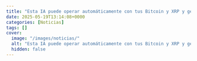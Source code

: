 ```yaml
---
title: "Esta IA puede operar automáticamente con tus Bitcoin y XRP y generar ingresos pasivos para ti"
date: 2025-05-19T13:14:08+0000
categories: [Noticias]
tags: []
cover:
  image: "/images/noticias/"
  alt: "Esta IA puede operar automáticamente con tus Bitcoin y XRP y generar ingresos pasivos para ti"
  hidden: false
---
```



